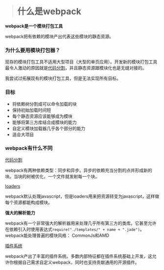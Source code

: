 > # 什么是webpack

**webpack是一个模块打包工具**

webpack把有依赖的模块产出代表这些模块的静态资源。

### 为什么要用模块打包器？

现存的模块打包工具不适用大型项目（大型的单页应用）。开发新的模块打包工具最令人激动的原因就是[代码分割](http://webpack.github.io/docs/code-splitting.html)，并且静态资源跟模块化也是无缝对接的。

我尝试过拓展现有的模块打包工具，但是无法实现所有目标。

### 目标

 - 将依赖树分割成可以命令加载的块
 - 保持初始加载时间短
 - 每个静态资源应该能够成为模块
 - 能够将第三方库结合成模块的能力
 - 自定义模块加载器几乎各个部分的能力
 - 适合大项目

### webpack有什么不同

[代码分割](http://webpack.github.io/docs/code-splitting.html)

webpack有两种依赖类型：同步和异步。异步的依赖充当分割的点并形成新的块。当块的树被优化，一个文件就发射每一个块。

[loaders](http://webpack.github.io/docs/loaders.html)

webpack默认处理javascript，但是loaders用来把资源转变为javascript，这样做每个资源都能构成模块。

**强大的解析能力**

webpack有一个非常强大的解析器用来处理几乎所有第三方的类库。它甚至允许在依赖引入时使用表达式`require("./templates/" + name + ".jade")`。webpack能处理普遍的模块风格： CommonJs和AMD

[插件系统](http://webpack.github.io/docs/plugins.html)

webpack产出了丰富的插件系统。多数内部特征都在插件系统基础上开发，这允许你根据自己需求自定义webpack，同时也支持贡献通用的开源插件。

